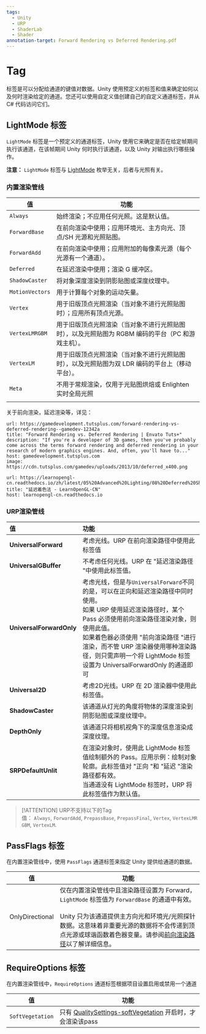 ```yaml
---
tags:
  - Unity
  - URP
  - ShaderLab
  - Shader
annotation-target: Forward Rendering vs Deferred Rendering.pdf
---
```

# Tag

标签是可以分配给通道的键值对数据。Unity 使用预定义的标签和值来确定如何以及何时渲染给定的通道。您还可以使用自定义值创建自己的自定义通道标签，并从 C# 代码访问它们。

## LightMode 标签

`LightMode` 标签是一个预定义的通道标签，Unity 使用它来确定是否在给定帧期间执行该通道，在该帧期间 Unity 何时执行该通道，以及 Unity 对输出执行哪些操作。

**注意：** `LightMode` 标签与 [LightMode](https://docs.unity3d.com/cn/2023.2/ScriptReference/Experimental.GlobalIllumination.LightMode.html) 枚举无关，后者与光照有关。

### 内置渲染管线

| **值**           | **功能**                                                |
| --------------- | ----------------------------------------------------- |
| `Always`        | 始终渲染；不应用任何光照。这是默认值。                                   |
| `ForwardBase`   | 在前向渲染中使用；应用环境光、主方向光、顶点/SH 光源和光照贴图。                    |
| `ForwardAdd`    | 在前向渲染中使用；应用附加的每像素光源（每个光源有一个通道）。                       |
| `Deferred`      | 在延迟渲染中使用；渲染 G 缓冲区。                                    |
| `ShadowCaster`  | 将对象深度渲染到阴影贴图或深度纹理中。                                   |
| `MotionVectors` | 用于计算每个对象的运动矢量。                                        |
| `Vertex`        | 用于旧版顶点光照渲染（当对象不进行光照贴图时）；应用所有顶点光源。                     |
| `VertexLMRGBM`  | 用于旧版顶点光照渲染（当对象不进行光照贴图时），以及光照贴图为 RGBM 编码的平台（PC 和游戏主机）。 |
| `VertexLM`      | 用于旧版顶点光照渲染（当对象不进行光照贴图时），以及光照贴图为双 LDR 编码的平台上（移动平台）。    |
| `Meta`          | 不用于常规渲染，仅用于光贴图烘焙或 Enlighten 实时全局光照                    |
|                 |                                                       |
关于前向渲染，延迟渲染等，详见：
```cardlink
url: https://gamedevelopment.tutsplus.com/forward-rendering-vs-deferred-rendering--gamedev-12342a
title: "Forward Rendering vs. Deferred Rendering | Envato Tuts+"
description: "If you're a developer of 3D games, then you've probably come across the terms forward rendering and deferred rendering in your research of modern graphics engines. And, often, you'll have to..."
host: gamedevelopment.tutsplus.com
image: https://cdn.tutsplus.com/gamedev/uploads/2013/10/deferred_x400.png
```

```cardlink
url: https://learnopengl-cn.readthedocs.io/zh/latest/05%20Advanced%20Lighting/08%20Deferred%20Shading/
title: "延迟着色法 - LearnOpenGL-CN"
host: learnopengl-cn.readthedocs.io
```

### URP渲染管线

|  **值**                     |  **功能**                                                                                                                                                                                                      |
|:---------------------------|:-------------------------------------------------------------------------------------------------------------------------------------------------------------------------------------------------------------|
|  **UniversalForward**      |  考虑光线。URP 在前向渲染路径中使用此标签值                                                                                                                                                                                     |
|  **UniversalGBuffer**      |  不考虑任何光线。URP 在 "延迟渲染路径 "中使用此标签值。                                                                                                                                                                             |
|  **UniversalForwardOnly**  |  考虑光线，但是与`UniversalForward`不同的是，可以在正向和延迟渲染路径中同时使用。<br>如果 URP 使用延迟渲染路径时，某个 Pass 必须使用前向渲染路径渲染对象，则使用此值。<br>如果着色器必须使用 "前向渲染路径 "进行渲染，而不管 URP 渲染器使用哪种渲染路径，则只需声明一个将 LightMode 标签设置为 UniversalForwardOnly 的通道即可<br>  |
|  **Universal2D**           |  考虑2D光线。URP 在 2D 渲染器中使用此标签值。                                                                                                                                                                                 |
|  **ShadowCaster**          |  该通道从灯光的角度将物体的深度渲染到阴影贴图或深度纹理中。                                                                                                                                                                               |
|  **DepthOnly**             |  该通道只将相机视角下的深度信息渲染成深度纹理。                                                                                                                                                                                     |
|  **SRPDefaultUnlit**       |  在渲染对象时，使用此 LightMode 标签值绘制额外的 Pass。应用示例：绘制对象轮廓。此标签值对 "正向 "和 "延迟 "渲染路径都有效。<br>当通道没有 LightMode 标签时，URP 将此标签值作为默认值。                                                                                            |  

> [!ATTENTION]
> URP不支持以下的Tag值： `Always`, `ForwardAdd`, `PrepassBase`, `PrepassFinal`, `Vertex`, `VertexLMRGBM`, `VertexLM`.

## PassFlags 标签

在内置渲染管线中，使用 `PassFlags` 通道标签来指定 Unity 提供给通道的数据。

| **值**           | **功能**                                                                                                                                                                                                                                    |
| --------------- | ----------------------------------------------------------------------------------------------------------------------------------------------------------------------------------------------------------------------------------------- |
| OnlyDirectional | 仅在内置渲染管线中且渲染路径设置为 Forward，`LightMode` 标签值为 `ForwardBase` 的通道中有效。  <br>  <br>Unity 只为该通道提供主方向光和环境光/光照探针数据。这意味着非重要光源的数据将不会传递到顶点光源或球谐函数着色器变量。请参阅[前向渲染路径](https://docs.unity3d.com/cn/2023.2/Manual/RenderTech-ForwardRendering.html)以了解详细信息。 |

## RequireOptions 标签

在内置渲染管线中，`RequireOptions` 通道标签根据项目设置启用或禁用一个通道

| **值**            | **功能**                                                                                                                                    |
| ---------------- | ----------------------------------------------------------------------------------------------------------------------------------------- |
| `SoftVegetation` | 只有 [QualitySettings-softVegetation](https://docs.unity3d.com/cn/2023.2/ScriptReference/QualitySettings-softVegetation.html) 开启时，才会渲染该pass |
